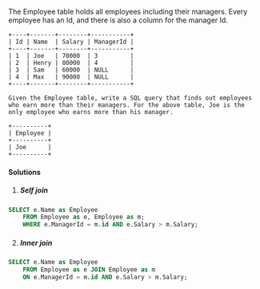 The Employee table holds all employees including their managers. Every employee has an Id, and there is also a column for the manager Id.

```
+----+-------+--------+-----------+
| Id | Name  | Salary | ManagerId |
+----+-------+--------+-----------+
| 1  | Joe   | 70000  | 3         |
| 2  | Henry | 80000  | 4         |
| 3  | Sam   | 60000  | NULL      |
| 4  | Max   | 90000  | NULL      |
+----+-------+--------+-----------+

Given the Employee table, write a SQL query that finds out employees who earn more than their managers. For the above table, Joe is the only employee who earns more than his manager.

+----------+
| Employee |
+----------+
| Joe      |
+----------+
```

#### Solutions

1. ##### Self join

```sql
SELECT e.Name as Employee
    FROM Employee as e, Employee as m;
    WHERE e.ManagerId = m.id AND e.Salary > m.Salary;
```

2. ##### Inner join

```sql
SELECT e.Name as Employee
    FROM Employee as e JOIN Employee as m
    ON e.ManagerId = m.id AND e.Salary > m.Salary;

```